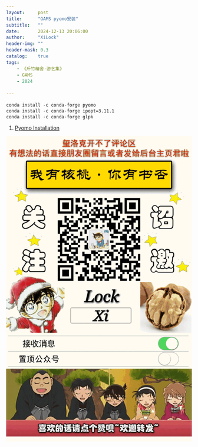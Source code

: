 ```yaml
---
layout:     post
title:      "GAMS pyomo安装"
subtitle:   ""
date:       2024-12-13 20:06:00
author:     "XiLock"
header-img: ""
header-mask: 0.3
catalog:    true
tags:
    - 《斤竹精舍·游艺集》
    - GAMS
    - 2024

---
```



```
conda install -c conda-forge pyomo
conda install -c conda-forge ipopt=3.11.1
conda install -c conda-forge glpk
```


1. [Pyomo Installation](https://pyomo.readthedocs.io/en/6.8.0/installation.html)

![](/img/wc-tail.GIF)
